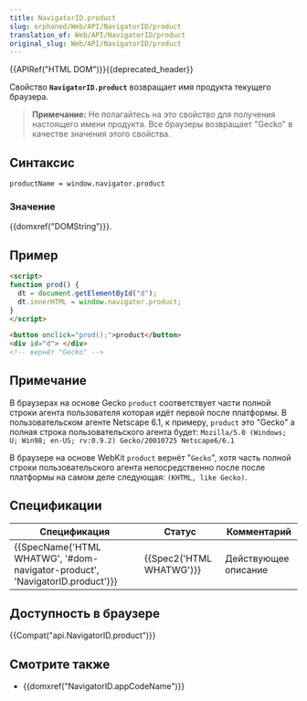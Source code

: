 ```yaml
---
title: NavigatorID.product
slug: orphaned/Web/API/NavigatorID/product
translation_of: Web/API/NavigatorID/product
original_slug: Web/API/NavigatorID/product
---
```


{{APIRef("HTML DOM")}}{{deprecated_header}}

Свойство **`NavigatorID.product`** возвращает имя продукта текущего браузера.

> **Примечание:** Не полагайтесь на это свойство для получения настоящего имени продукта. Все браузеры возвращает "Gecko" в качестве значения этого свойства.

## Синтаксис

```
productName = window.navigator.product
```

### Значение

{{domxref("DOMString")}}.

## Пример

```html
<script>
function prod() {
  dt = document.getElementById("d");
  dt.innerHTML = window.navigator.product;
}
</script>

<button onclick="prod();">product</button>
<div id="d"> </div>
<!-- вернёт "Gecko" -->
```

## Примечание

В браузерах на основе Gecko `product` соответствует части полной строки агента пользователя которая идёт первой после платформы. В пользовательском агенте Netscape 6.1, к примеру, `product` это "Gecko" а полная строка пользовательского агента будет: `Mozilla/5.0 (Windows; U; Win98; en-US; rv:0.9.2) Gecko/20010725 Netscape6/6.1`

В браузере на основе WebKit `product` вернёт "`Gecko`", хотя часть полной строки пользовательского агента непосредственно после после платформы на самом деле следующая: `(KHTML, like Gecko)`.

## Спецификации

| Спецификация                                                                                         | Статус                           | Комментарий          |
| ---------------------------------------------------------------------------------------------------- | -------------------------------- | -------------------- |
| {{SpecName('HTML WHATWG', '#dom-navigator-product', 'NavigatorID.product')}} | {{Spec2('HTML WHATWG')}} | Действующее описание |

## Доступность в браузере

{{Compat("api.NavigatorID.product")}}

## Смотрите также

- {{domxref("NavigatorID.appCodeName")}}
